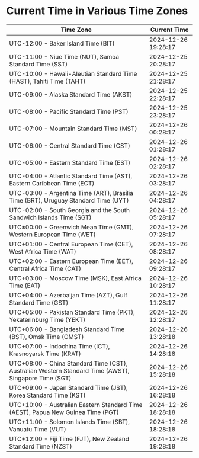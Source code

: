 # Current Time in Various Time Zones

| Time Zone | Current Time |
|-----------|--------------|
| UTC-12:00 - Baker Island Time (BIT) | 2024-12-26 19:28:17 |
| UTC-11:00 - Niue Time (NUT), Samoa Standard Time (SST) | 2024-12-25 20:28:17 |
| UTC-10:00 - Hawaii-Aleutian Standard Time (HAST), Tahiti Time (TAHT) | 2024-12-25 21:28:17 |
| UTC-09:00 - Alaska Standard Time (AKST) | 2024-12-25 22:28:17 |
| UTC-08:00 - Pacific Standard Time (PST) | 2024-12-25 23:28:17 |
| UTC-07:00 - Mountain Standard Time (MST) | 2024-12-26 00:28:17 |
| UTC-06:00 - Central Standard Time (CST) | 2024-12-26 01:28:17 |
| UTC-05:00 - Eastern Standard Time (EST) | 2024-12-26 02:28:17 |
| UTC-04:00 - Atlantic Standard Time (AST), Eastern Caribbean Time (ECT) | 2024-12-26 03:28:17 |
| UTC-03:00 - Argentina Time (ART), Brasília Time (BRT), Uruguay Standard Time (UYT) | 2024-12-26 04:28:17 |
| UTC-02:00 - South Georgia and the South Sandwich Islands Time (SGT) | 2024-12-26 05:28:17 |
| UTC±00:00 - Greenwich Mean Time (GMT), Western European Time (WET) | 2024-12-26 07:28:17 |
| UTC+01:00 - Central European Time (CET), West Africa Time (WAT) | 2024-12-26 08:28:17 |
| UTC+02:00 - Eastern European Time (EET), Central Africa Time (CAT) | 2024-12-26 09:28:17 |
| UTC+03:00 - Moscow Time (MSK), East Africa Time (EAT) | 2024-12-26 10:28:17 |
| UTC+04:00 - Azerbaijan Time (AZT), Gulf Standard Time (GST) | 2024-12-26 11:28:17 |
| UTC+05:00 - Pakistan Standard Time (PKT), Yekaterinburg Time (YEKT) | 2024-12-26 12:28:17 |
| UTC+06:00 - Bangladesh Standard Time (BST), Omsk Time (OMST) | 2024-12-26 13:28:18 |
| UTC+07:00 - Indochina Time (ICT), Krasnoyarsk Time (KRAT) | 2024-12-26 14:28:18 |
| UTC+08:00 - China Standard Time (CST), Australian Western Standard Time (AWST), Singapore Time (SGT) | 2024-12-26 15:28:18 |
| UTC+09:00 - Japan Standard Time (JST), Korea Standard Time (KST) | 2024-12-26 16:28:18 |
| UTC+10:00 - Australian Eastern Standard Time (AEST), Papua New Guinea Time (PGT) | 2024-12-26 18:28:18 |
| UTC+11:00 - Solomon Islands Time (SBT), Vanuatu Time (VUT) | 2024-12-26 18:28:18 |
| UTC+12:00 - Fiji Time (FJT), New Zealand Standard Time (NZST) | 2024-12-26 19:28:18 |
